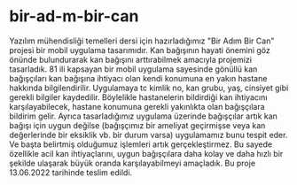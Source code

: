 # bir-ad-m-bir-can
Yazılım mühendisliği temelleri dersi için hazırladığımız "Bir Adım Bir Can" projesi bir mobil uygulama tasarımıdır. Kan bağışının hayati önemini göz önünde bulundurarak kan bağışını arttırabilmek amacıyla projemizi tasarladık. 81 ili kapsayan bir mobil uygulama sayesinde gönüllü kan bağışçıları kan bağışına ihtiyacı olan kendi konumuna en yakın hastane hakkında bilgilendirilir. Uygulamaya tc kimlik no, kan grubu, yaş, cinsiyet gibi gerekli bilgiler kaydedilir. Böylelikle hastanelerin bildirdiği kan ihtiyacını karşılayabilecek, hastane konumuna gerekli yakınlıkta olan bağışçılara bildirim gelir. Ayrıca tasarladığımız uygulama üzerinde bağışçılar artık kan bağışı için uygun değilse (bağışçımız bir ameliyat geçirmişse veya kan değerlerinde bir eksiklik vb. bir durum varsa) uygulamamız bunu tespit eder. Ve başta belirtmiş olduğumuz işlemleri artık gerçekleştirmez. Bu sayede özellikle acil kan ihtiyaçlarını, uygun bağışçılara daha kolay ve daha hızlı bir şekilde ulaşarak büyük oranda karşılayabilmeyi amaçladık. 
Bu proje 13.06.2022 tarihinde teslim edildi.
